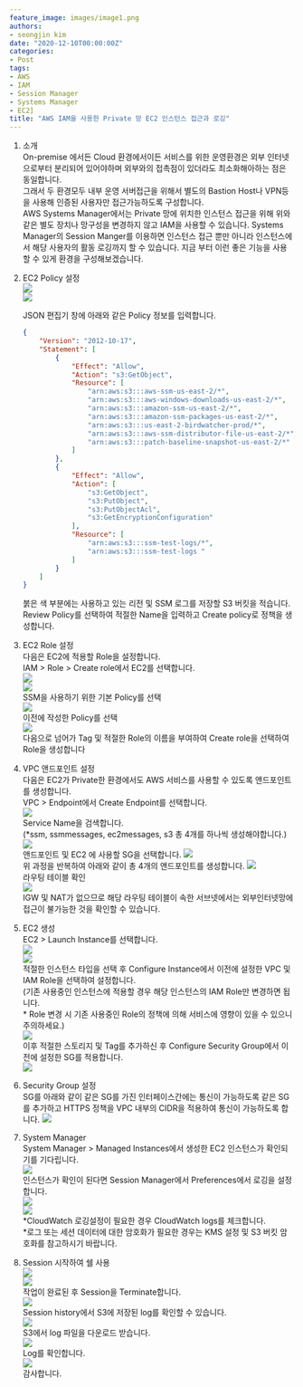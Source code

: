 ```yaml
---
feature_image: images/image1.png
authors: 
- seongjin kim
date: "2020-12-10T00:00:00Z"
categories:
- Post
tags:
- AWS
- IAM
- Session Manager
- Systems Manager
- EC2]
title: "AWS IAM을 사용한 Private 망 EC2 인스턴스 접근과 로깅"
---
```


1. 소개  
  On-premise 에서든 Cloud 환경에서이든 서비스를 위한 운영환경은 외부 인터넷으로부터 분리되어 있어야하며 외부와의 접촉점이 있더라도 최소화해아하는 점은 동일합니다.  
  그래서 두 환경모두 내부 운영 서버접근을 위해서 별도의 Bastion Host나 VPN등을 사용해 인증된 사용자만 접근가능하도록 구성합니다.  
  AWS Systems Manager에서는 Private 망에 위치한 인스턴스 접근을 위해 위와 같은 별도 장치나 망구성을 변경하지 않고 IAM을 사용할 수 있습니다.
  Systems Manager의 Session Manger를 이용하면 인스턴스 접근 뿐만 아니라 인스턴스에서 해당 사용자의 활동 로깅까지 할 수 있습니다.
  지금 부터 이런 좋은 기능을 사용할 수 있게 환경을 구성해보겠습니다.

1. EC2 Policy 설정  
    ![](images/image1.png)  
    ![](images/image2.png)  

    JSON 편집기 창에 아래와 같은 Policy 정보를 입력합니다.  
    ```json
    {
        "Version": "2012-10-17",
        "Statement": [
            {
                "Effect": "Allow",
                "Action": "s3:GetObject",
                "Resource": [
                    "arn:aws:s3:::aws-ssm-us-east-2/*",
                    "arn:aws:s3:::aws-windows-downloads-us-east-2/*",
                    "arn:aws:s3:::amazon-ssm-us-east-2/*",
                    "arn:aws:s3:::amazon-ssm-packages-us-east-2/*",
                    "arn:aws:s3:::us-east-2-birdwatcher-prod/*",
                    "arn:aws:s3:::aws-ssm-distributor-file-us-east-2/*",
                    "arn:aws:s3:::patch-baseline-snapshot-us-east-2/*"
                ]
            },
            {
                "Effect": "Allow",
                "Action": [
                    "s3:GetObject",
                    "s3:PutObject",
                    "s3:PutObjectAcl",
                    "s3:GetEncryptionConfiguration"
                ],
                "Resource": [
                    "arn:aws:s3:::ssm-test-logs/*",
                    "arn:aws:s3:::ssm-test-logs "
                ]
            }
        ]
    }
    ```  

    붉은 색 부분에는 사용하고 있는 리전 및 SSM 로그를 저장할 S3 버킷을 적습니다.  
    Review Policy를 선택하여 적절한 Name을 입력하고 Create policy로 정책을 생성합니다.  

1. EC2 Role 설정  
    다음은 EC2에 적용할 Role을 설정합니다.  
    IAM &gt; Role &gt; Create role에서 EC2를 선택합니다.  
    ![](images/image3.png)  
    ![](images/image4.png)  
    SSM을 사용하기 위한 기본 Policy를 선택  
    ![](images/image5.png)  
    이전에 작성한 Policy를 선택  
    ![](images/image6.png)  
    다음으로 넘어가 Tag 및 적절한 Role의 이름을 부여하여 Create role을 선택하여 Role을 생성합니다

1. VPC 앤드포인트 설정  
    다음은 EC2가 Private한 환경에서도 AWS 서비스를 사용할 수 있도록 앤드포인트를 생성합니다.  
    VPC &gt; Endpoint에서 Create Endpoint를 선택합니다.  
    ![](images/image7.png)  
    Service Name을 검색합니다.  
    (\*ssm, ssmmessages, ec2messages, s3 총 4개를 하나씩 생성해야합니다.)  
    ![](images/image8.png)  
    앤드포인트 및 EC2 에 사용할 SG을 선택합니다.
    ![](images/image9.png)  
    위 과정을 반복하여 아래와 같이 총 4개의 앤드포인트를 생성합니다.
    ![](images/image10.png)  
    라우팅 테이블 확인  
    ![](images/image11.png)  
    IGW 및 NAT가 없으므로 해당 라우팅 테이블이 속한 서브넷에서는 외부인터넷망에 접근이 불가능한 것을 확인할 수 있습니다.  

1. EC2 생성  
    EC2 &gt; Launch Instance를 선택합니다.  
    ![](images/image12.png)  
    ![](images/image13.png)  
    적절한 인스턴스 타입을 선택 후 Configure Instance에서 이전에 설정한 VPC 및 IAM Role을 선택하여 설정합니다.  
    (기존 사용중인 인스턴스에 적용할 경우 해당 인스턴스의 IAM Role만
    변경하면 됩니다.  
    \* Role 변경 시 기존 사용중인 Role의 정책에 의해 서비스에 영향이 있을 수
    있으니 주의하세요.)  
    ![](images/image14.png)  
    이후 적절한 스토리지 및 Tag를 추가하신 후 Configure Security Group에서 이전에 설정한 SG를 적용합니다.  
    ![](images/image15.png)  

1. Security Group 설정  
    SG를 아래와 같이 같은 SG를 가진 인터페이스간에는 통신이 가능하도록 같은 SG를 추가하고 HTTPS 정책을 VPC 내부의 CIDR을 적용하여 통신이 가능하도록 합니다.
    ![](images/image16.png)

1. System Manager  
    System Manager &gt; Managed Instances에서 생성한 EC2 인스턴스가 확인되기를 기다립니다.  
    ![](images/image17.png)  
    인스턴스가 확인이 된다면 Session Manager에서 Preferences에서 로깅을 설정합니다.  
    ![](images/image18.png)  
    ![](images/image19.png)  
    \*CloudWatch 로깅설정이 필요한 경우 CloudWatch logs를 체크합니다.  
    \*로그 또는 세션 데이터에 대한 암호화가 필요한 경우는 KMS 설정 및 S3 버킷 암호화를 참고하시기 바랍니다.  

1. Session 시작하여 쉘 사용  
    ![](images/image20.png)  
    ![](images/image21.png)  
    작업이 완료된 후 Session을 Terminate합니다.  
    ![](images/image22.png)  
    Session history에서 S3에 저장된 log를 확인할 수 있습니다.  
    ![](images/image23.png)  
    S3에서 log 파일을 다운로드 받습니다.  
    ![](images/image24.png)  
    Log를 확인합니다.  
    ![](images/image25.png)  
    감사합니다.  
